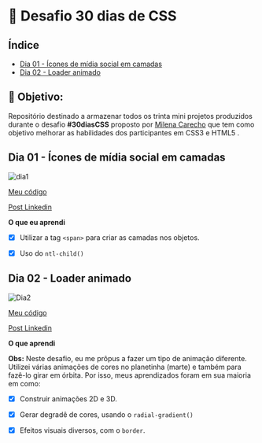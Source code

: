 # :checkered_flag: Desafio 30 dias de CSS

## Índice

- [Dia 01 - Ícones de mídia social em camadas](#Dia-01---Ícones-de-mídia-social-em-camadas)
- [Dia 02 - Loader animado](#Dia-02---Loader-animado)

## :pushpin: Objetivo: 

Repositório destinado a armazenar todos os trinta mini projetos produzidos durante o desafio **#30diasCSS** proposto por [Milena Carecho](https://github.com/MilenaCarecho) que tem como objetivo melhorar as habilidades dos participantes em CSS3 e HTML5 . 

## Dia 01 - Ícones de mídia social em camadas

![dia1](https://github.com/LeandraOliveiraS/Desafio30DaysCSS/blob/master/imagens/desafio1.gif)

[Meu código](https://github.com/LeandraOliveiraS/Desafio30DaysCSS/tree/master/desafios/desafio1)

[Post Linkedin](https://www.linkedin.com/feed/update/urn:li:activity:6692575386414444544/)

**O que eu aprendi**

- [X] Utilizar a tag `<span>` para criar as camadas nos objetos.
- [x] Uso do `ntl-child()`


## Dia 02 - Loader animado

![Dia2](https://github.com/LeandraOliveiraS/Desafio30DaysCSS/blob/master/imagens/desafio2.gif)

[Meu código](https://github.com/LeandraOliveiraS/Desafio30DaysCSS/tree/master/desafios/desafio2)

[Post Linkedin](https://www.linkedin.com/feed/update/urn:li:activity:6693405761990639616/)

**O que aprendi**

**Obs:** Neste desafio, eu me prôpus a fazer um tipo de animação diferente. 
Utilizei várias animações de cores no planetinha (marte) e também para fazê-lo girar em órbita. Por isso, meus aprendizados foram em sua maioria 
em como:

- [X] Construir animações 2D e 3D.
- [X] Gerar degradê de cores, usando o `radial-gradient()`
- [X] Efeitos visuais diversos, com o `border`.


